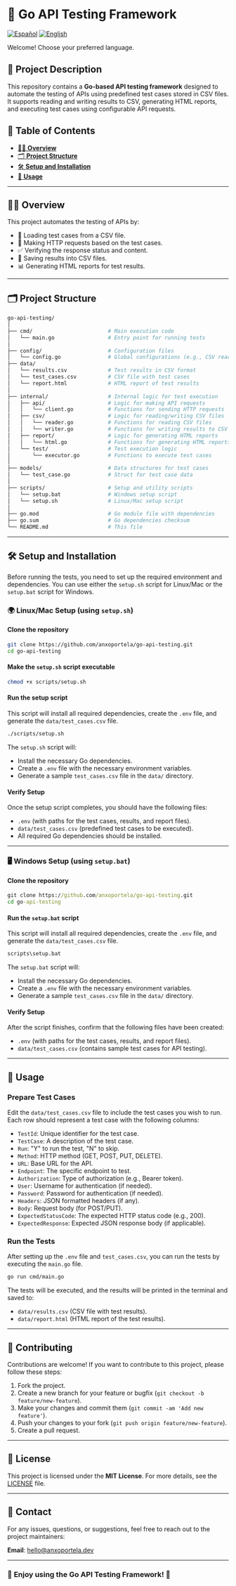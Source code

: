 <!-- omit from toc -->
# 🧪 **Go API Testing Framework**

[![Español](https://img.shields.io/badge/Language-Spanish-red)](README.es.md) [![English](https://img.shields.io/badge/Language-English-blue)](README.md)

Welcome! Choose your preferred language.

<!-- omit from toc -->
## 🌟 **Project Description**

This repository contains a **Go-based API testing framework** designed to automate the testing of APIs using predefined test cases stored in CSV files. It supports reading and writing results to CSV, generating HTML reports, and executing test cases using configurable API requests.

<!-- omit from toc -->
## 📑 Table of Contents

- [🧑‍💻 **Overview**](#-overview)
- [🗂️ **Project Structure**](#️-project-structure)
- [🛠️ **Setup and Installation**](#️-setup-and-installation)
- [🚀 **Usage**](#-usage)

---

## 🧑‍💻 **Overview**

This project automates the testing of APIs by:

- 🔄 Loading test cases from a CSV file.
- 📡 Making HTTP requests based on the test cases.
- ✅ Verifying the response status and content.
- 💾 Saving results into CSV files.
- 📊 Generating HTML reports for test results.

---

## 🗂️ **Project Structure**

```bash
go-api-testing/
│
├── cmd/                        # Main execution code
│   └── main.go                 # Entry point for running tests
│
├── config/                     # Configuration files
│   └── config.go               # Global configurations (e.g., CSV reading)
├── data/
│   └── results.csv             # Test results in CSV format
│   └── test_cases.csv          # CSV file with test cases
│   └── report.html             # HTML report of test results
│
├── internal/                   # Internal logic for test execution
│   ├── api/                    # Logic for making API requests
│   │   └── client.go           # Functions for sending HTTP requests
│   ├── csv/                    # Logic for reading/writing CSV files
│   │   └── reader.go           # Functions for reading CSV files
│   │   └── writer.go           # Functions for writing results to CSV
│   ├── report/                 # Logic for generating HTML reports
│   │   └── html.go             # Functions for generating HTML reports
│   └── test/                   # Test execution logic
│       └── executor.go         # Functions to execute test cases
│
├── models/                     # Data structures for test cases
│   └── test_case.go            # Struct for test case data
│
├── scripts/                    # Setup and utility scripts
│   └── setup.bat               # Windows setup script
│   └── setup.sh                # Linux/Mac setup script
│
├── go.mod                      # Go module file with dependencies
├── go.sum                      # Go dependencies checksum
└── README.md                   # This file
```

---

## 🛠️ **Setup and Installation**

Before running the tests, you need to set up the required environment and dependencies. You can use either the `setup.sh` script for Linux/Mac or the `setup.bat` script for Windows.

<!-- omit from toc -->
### 🌍 **Linux/Mac Setup (using `setup.sh`)**

#### **Clone the repository**

   ```bash
   git clone https://github.com/anxoportela/go-api-testing.git
   cd go-api-testing
   ```

#### **Make the `setup.sh` script executable**

   ```bash
   chmod +x scripts/setup.sh
   ```

#### **Run the setup script**

   This script will install all required dependencies, create the `.env` file, and generate the `data/test_cases.csv` file.

   ```bash
   ./scripts/setup.sh
   ```

   The `setup.sh` script will:

- Install the necessary Go dependencies.
- Create a `.env` file with the necessary environment variables.
- Generate a sample `test_cases.csv` file in the `data/` directory.

#### **Verify Setup**

   Once the setup script completes, you should have the following files:

- `.env` (with paths for the test cases, results, and report files).
- `data/test_cases.csv` (predefined test cases to be executed).
- All required Go dependencies should be installed.

---

<!-- omit from toc -->
### 🖥️ **Windows Setup (using `setup.bat`)**

#### **Clone the repository**

   ```cmd
   git clone https://github.com/anxoportela/go-api-testing.git
   cd go-api-testing
   ```

#### **Run the `setup.bat` script**

   This script will install all required dependencies, create the `.env` file, and generate the `data/test_cases.csv` file.

   ```cmd
   scripts\setup.bat
   ```

   The `setup.bat` script will:

- Install the necessary Go dependencies.
- Create a `.env` file with the necessary environment variables.
- Generate a sample `test_cases.csv` file in the `data/` directory.

#### **Verify Setup**

   After the script finishes, confirm that the following files have been created:

- `.env` (with paths for the test cases, results, and report files).
- `data/test_cases.csv` (contains sample test cases for API testing).

---

## 🚀 **Usage**

<!-- omit from toc -->
### **Prepare Test Cases**

   Edit the `data/test_cases.csv` file to include the test cases you wish to run. Each row should represent a test case with the following columns:

- `TestId`: Unique identifier for the test case.
- `TestCase`: A description of the test case.
- `Run`: "Y" to run the test, "N" to skip.
- `Method`: HTTP method (GET, POST, PUT, DELETE).
- `URL`: Base URL for the API.
- `Endpoint`: The specific endpoint to test.
- `Authorization`: Type of authorization (e.g., Bearer token).
- `User`: Username for authentication (if needed).
- `Password`: Password for authentication (if needed).
- `Headers`: JSON formatted headers (if any).
- `Body`: Request body (for POST/PUT).
- `ExpectedStatusCode`: The expected HTTP status code (e.g., 200).
- `ExpectedResponse`: Expected JSON response body (if applicable).

<!-- omit from toc -->
### **Run the Tests**

   After setting up the `.env` file and `test_cases.csv`, you can run the tests by executing the `main.go` file.

   ```bash
   go run cmd/main.go
   ```

   The tests will be executed, and the results will be printed in the terminal and saved to:

- `data/results.csv` (CSV file with test results).
- `data/report.html` (HTML report of the test results).

---

<!-- omit from toc -->
## 📍 **Contributing**

Contributions are welcome! If you want to contribute to this project, please follow these steps:

1. Fork the project.
2. Create a new branch for your feature or bugfix (`git checkout -b feature/new-feature`).
3. Make your changes and commit them (`git commit -am 'Add new feature'`).
4. Push your changes to your fork (`git push origin feature/new-feature`).
5. Create a pull request.

---

<!-- omit from toc -->
## 📄 **License**

This project is licensed under the **MIT License**. For more details, see the [LICENSE](LICENSE) file.

---

<!-- omit from toc -->
## 📧 **Contact**

For any issues, questions, or suggestions, feel free to reach out to the project maintainers:

**Email**: [hello@anxoportela.dev](mailto:hello@anxoportela.dev)

---

<!-- omit from toc -->
### 🎉 **Enjoy using the Go API Testing Framework!** 🎉
